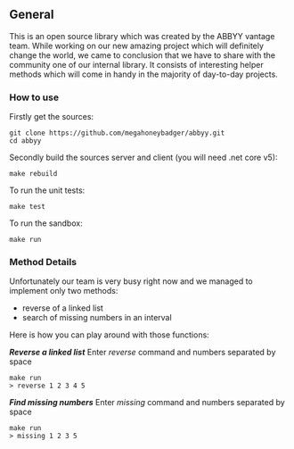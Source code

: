 ## General
This is an open source library which was created by the ABBYY vantage team. While working on our new amazing project which will definitely change the world, we came to conclusion that we have to share with the community one of our internal library. It consists of interesting helper methods which will come in handy in the majority of day-to-day projects. 

### How to use
Firstly get the sources:

    git clone https://github.com/megahoneybadger/abbyy.git
    cd abbyy

Secondly build the sources server and client (you will need .net core v5):

    make rebuild
    
To run the unit tests:

    make test

To run the sandbox:

    make run
        

### Method Details
Unfortunately our team is very busy right now and we managed to implement only two methods:

 - reverse of a linked list
 - search of missing numbers in an interval

Here is how you can play around with those functions:

***Reverse a linked list***
Enter *reverse* command and numbers separated by space

    make run
    > reverse 1 2 3 4 5

***Find missing numbers***
Enter *missing* command and numbers separated by space

    make run
    > missing 1 2 3 5